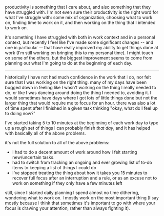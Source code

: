 productivity is something that I care about, and also something that they have struggled with. I'm not even sure their productivity is the right word for what I've struggle with: some mix of organization, choosing what to work on, finding time to work on it, and then working on the thing that I intended to work on.

it's something I have struggled with both in work context and in a personal context, but recently I feel like I've made some significant changes -- and one in particular -- that have really improved my ability to get things done at work (I'm still working on bringing this to my personal time). I might touch on some of the others, but the biggest improvement seems to come from planning out what I'm going to do at the beginning of each day.

---

historically I have not had much confidence in the work that I do, nor felt sure that I was working on the right thing. many of my days have been bogged down in feeling like I wasn't working on the thing I really needed to do, or like I was dancing around doing the thing I needed to, avoiding it. I would sometimes have days where I got lots of little things done but not the larger thing that would require me to focus for an hour. there was also a lot of time spent after I finished in a given task thinking "okay, what do I feel up to doing now?"

I've started taking 5 to 10 minutes at the beginning of each work day to type up a rough set of things I can probably finish *that day*, and it has helped with basically all of the above problems.

it's not the full solution to all of the above problems:
* I had to do a decent amount of work around how I felt starting new/uncertain tasks.
* had to switch from tracking an ongoing and ever growing list of to-do items to keeping a list of things I could do
* I've stopped treating the thing about how it takes you 15 minutes to recover full focus after an interruption and a rule, or as an excuse not to work on something if they only have a few minutes left

still, since I started daily planning I spend almost no time dithering, wondering what to work on. I mostly work on the most important thing (I say mostly because I think that sometimes it's important to go with where your focus is drawing your attention, rather than always fighting it). 